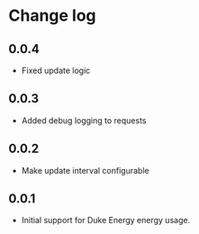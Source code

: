 # Change log

## 0.0.4
- Fixed update logic

## 0.0.3
- Added debug logging to requests

## 0.0.2
- Make update interval configurable

## 0.0.1
- Initial support for Duke Energy energy usage.
